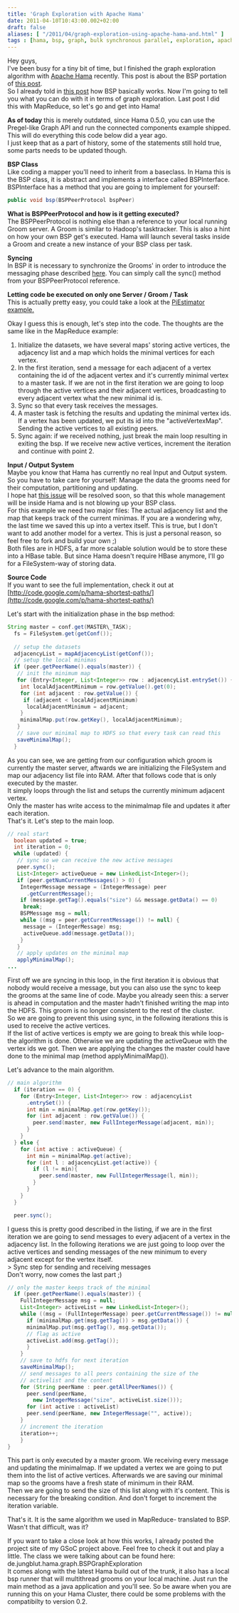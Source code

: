 ```yaml
---
title: 'Graph Exploration with Apache Hama'
date: 2011-04-10T10:43:00.002+02:00
draft: false
aliases: [ "/2011/04/graph-exploration-using-apache-hama-and.html" ]
tags : [hama, bsp, graph, bulk synchronous parallel, exploration, apache hama]
---
```


Hey guys,  
I've been busy for a tiny bit of time, but I finished the graph exploration algorithm with [Apache Hama](http://incubator.apache.org/hama/) recently. This post is about the BSP portation of [this post](http://codingwiththomas.blogspot.com/2011/04/graph-exploration-with-hadoop-mapreduce.html).  
So I already told in [this post](http://codingwiththomas.blogspot.com/2011/04/back-to-blogsphere.html) how BSP basically works. Now I'm going to tell you what you can do with it in terms of graph exploration. Last post I did this with MapReduce, so let's go and get into Hama!  
  
**As of today** this is merely outdated, since Hama 0.5.0, you can use the Pregel-like Graph API and run the connected components example shipped. This will do everything this code below did a year ago.  
I just keep that as a part of history, some of the statements still hold true, some parts needs to be updated though.  
  
**BSP Class**  
Like coding a mapper you'll need to inherit from a baseclass. In Hama this is the BSP class, it is abstract and implements a interface called BSPInterface. BSPInterface has a method that you are going to implement for yourself:  

```java
public void bsp(BSPPeerProtocol bspPeer)  
```  

**What is BSPPeerProtocol and how is it getting executed?**  
The BSPPeerProtocol is nothing else than a reference to your local running Groom server. A Groom is similar to Hadoop's tasktracker. This is also a hint on how your own BSP get's executed. Hama will launch several tasks inside a Groom and create a new instance of your BSP class per task.  
  
**Syncing**  
In BSP it is necessary to synchronize the Grooms' in order to introduce the messaging phase described [here](http://codingwiththomas.blogspot.com/2011/04/back-to-blogsphere.html). You can simply call the sync() method from your BSPPeerProtocol reference.  
  
**Letting code be executed on only one Server / Groom / Task**  
This is actually pretty easy, you could take a look at the [PiEstimator example.](http://wiki.apache.org/hama/PiEstimator)  
  
Okay I guess this is enough, let's step into the code. The thoughts are the same like in the MapReduce example:  

1.  Initialize the datasets, we have several maps' storing active vertices, the adjacency list and a map which holds the minimal vertices for each vertex.
2.  In the first iteration, send a message for each adjacent of a vertex containing the id of the adjacent vertex and it's currently minimal vertex to a master task. If we are not in the first iteration we are going to loop through the active vertices and their adjacent vertices, broadcasting to every adjacent vertex what the new minimal id is.
3.  Sync so that every task receives the messages.
4.  A master task is fetching the results and updating the minimal vertex ids. If a vertex has been updated, we put its id into the "activeVertexMap". Sending the active vertices to all existing peers.
5.  Sync again: if we received nothing, just break the main loop resulting in exiting the bsp. If we receive new active vertices, increment the iteration and continue with point 2. 

**Input / Output System**  
Maybe you know that Hama has currently no real Input and Output system. So you have to take care for yourself: Manage the data the grooms need for their computation, partitioning and updating.  
I hope hat [this issue](https://issues.apache.org/jira/browse/HAMA-258) will be resolved soon, so that this whole management will be inside Hama and is not blowing up your BSP class.  
For this example we need two major files: The actual adjacency list and the map that keeps track of the current minimas. If you are a wondering why, the last time we saved this up into a vertex itself. This is true, but I don't want to add another model for a vertex. This is just a personal reason, so feel free to fork and build your own ;)  
Both files are in HDFS, a far more scalable solution would be to store these into a HBase table. But since Hama doesn't require HBase anymore, I'll go for a FileSystem-way of storing data.  
  
**Source Code**  
If you want to see the full implementation, check it out at [http://code.google.com/p/hama-shortest-paths/](http://code.google.com/p/hama-shortest-paths/)  
  
Let's start with the initialization phase in the bsp method:  
  
```java
String master = conf.get(MASTER\_TASK);  
  fs = FileSystem.get(getConf());  
  
  // setup the datasets  
  adjacencyList = mapAdjacencyList(getConf());  
  // setup the local minimas  
  if (peer.getPeerName().equals(master)) {  
   // init the minimum map  
   for (Entry<Integer, List<Integer>> row : adjacencyList.entrySet()) {  
    int localAdjacentMinimum = row.getValue().get(0);  
    for (int adjacent : row.getValue()) {  
     if (adjacent < localAdjacentMinimum)  
      localAdjacentMinimum = adjacent;  
    }  
    minimalMap.put(row.getKey(), localAdjacentMinimum);  
   }  
   // save our minimal map to HDFS so that every task can read this  
   saveMinimalMap();  
  }  
```  

As you can see, we are getting from our configuration which groom is currently the master server, aftwards we are initializing the FileSystem and map our adjacency list file into RAM. After that follows code that is only executed by the master.  
It simply loops through the list and setups the currently minimum adjacent vertex.  
Only the master has write access to the minimalmap file and updates it after each iteration.  
That's it. Let's step to the main loop.  
  
```java
// real start  
  boolean updated = true;  
  int iteration = 0;  
  while (updated) {  
   // sync so we can receive the new active messages  
   peer.sync();  
   List<Integer> activeQueue = new LinkedList<Integer>();  
   if (peer.getNumCurrentMessages() > 0) {  
    IntegerMessage message = (IntegerMessage) peer  
      .getCurrentMessage();  
    if (message.getTag().equals("size") && message.getData() == 0)  
     break;  
    BSPMessage msg = null;  
    while ((msg = peer.getCurrentMessage()) != null) {  
     message = (IntegerMessage) msg;  
     activeQueue.add(message.getData());  
    }  
   }  
   // apply updates on the minimal map  
   applyMinimalMap();  
...  
```  

First off we are syncing in this loop, in the first iteration it is obvious that nobody would receive a message, but you can also use the sync to keep the grooms at the same line of code. Maybe you already seen this: a server is ahead in computation and the master hadn't finished writing the map into the HDFS. This groom is no longer consistent to the rest of the cluster.  
So we are going to prevent this using sync, in the following iterations this is used to receive the active vertices.  
If the list of active vertices is empty we are going to break this while loop- the algorithm is done. Otherwise we are updating the activeQueue with the vertex ids we got. Then we are applying the changes the master could have done to the minimal map (method applyMinimalMap()).  
  
Let's advance to the main algorithm.  
```java
// main algorithm  
  if (iteration == 0) {  
    for (Entry<Integer, List<Integer>> row : adjacencyList  
      .entrySet()) {  
      int min = minimalMap.get(row.getKey());  
      for (int adjacent : row.getValue()) {  
        peer.send(master, new FullIntegerMessage(adjacent, min));  
      }  
    }  
  } else {  
    for (int active : activeQueue) {  
      int min = minimalMap.get(active);  
      for (int l : adjacencyList.get(active)) {  
        if (l != min){
          peer.send(master, new FullIntegerMessage(l, min));  
        }  
      }  
    }
  }  

  peer.sync();  
```  

I guess this is pretty good described in the listing, if we are in the first iteration we are going to send messages to every adjacent of a vertex in the adjacency list. In the following iterations we are just going to loop over the active vertices and sending messages of the new minimum to every adjacent except for the vertex itself.  
\> Sync step for sending and receiving messages  
Don't worry, now comes the last part ;)  
  
```java
// only the master keeps track of the minimal  
  if (peer.getPeerName().equals(master)) {  
    FullIntegerMessage msg = null;  
    List<Integer> activeList = new LinkedList<Integer>();  
    while ((msg = (FullIntegerMessage) peer.getCurrentMessage()) != null) {  
      if (minimalMap.get(msg.getTag()) > msg.getData()) {  
      minimalMap.put(msg.getTag(), msg.getData());  
      // flag as active  
      activeList.add(msg.getTag());  
      }  
    }  
    // save to hdfs for next iteration  
    saveMinimalMap();  
    // send messages to all peers containing the size of the  
    // activelist and the content  
    for (String peerName : peer.getAllPeerNames()) {  
      peer.send(peerName,  
        new IntegerMessage("size", activeList.size()));  
      for (int active : activeList)  
      peer.send(peerName, new IntegerMessage("", active));  
    }  
    // increment the iteration  
    iteration++;  
    }  
}  

```  

This part is only executed by a master groom. We receiving every message and updating the minimalmap. If we updated a vertex we are going to put them into the list of active vertices. Afterwards we are saving our minimal map so the grooms have a fresh state of minimum in their RAM.  
Then we are going to send the size of this list along with it's content. This is necessary for the breaking condition. And don't forget to increment the iteration variable.  
  
That's it. It is the same algorithm we used in MapReduce- translated to BSP.  
Wasn't that difficult, was it?  
  
If you want to take a close look at how this works, I already posted the project site of my GSoC project above. Feel free to check it out and play a little. The class we were talking about can be found here: de.jungblut.hama.graph.BSPGraphExploration  
It comes along with the latest Hama build out of the trunk, it also has a local bsp runner that will multithread grooms on your local machine. Just run the main method as a java application and you'll see. So be aware when you are running this on your Hama Cluster, there could be some problems with the compatibilty to version 0.2.